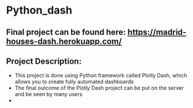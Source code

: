 # Python_dash
## Final project can be found here: https://madrid-houses-dash.herokuapp.com/
## Project Description:
- This project is done using Python framework called Plotly Dash, which allows you to create fully automated dashboards
- The final outcome of the Plotly Dash project can be put on the server and be seen by many users
- 
